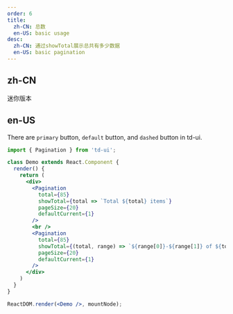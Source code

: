 ```yaml
---
order: 6
title:
  zh-CN: 总数
  en-US: basic usage
desc:
  zh-CN: 通过showTotal展示总共有多少数据
  en-US: basic pagination
---
```


## zh-CN

迷你版本

## en-US

There are `primary` button, `default` button, and `dashed` button in td-ui.

```jsx
import { Pagination } from 'td-ui';

class Demo extends React.Component {
  render() {
    return (
      <div>
        <Pagination
          total={85}
          showTotal={total => `Total ${total} items`}
          pageSize={20}
          defaultCurrent={1}
        />
        <br />
        <Pagination
          total={85}
          showTotal={(total, range) => `${range[0]}-${range[1]} of ${total} items`}
          pageSize={20}
          defaultCurrent={1}
        />
      </div>
    )
  }
}

ReactDOM.render(<Demo />, mountNode);
```
